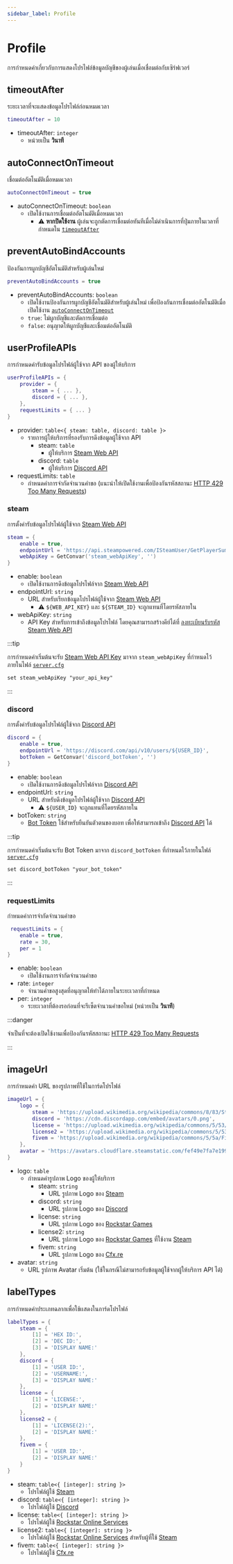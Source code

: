 ```yaml
---
sidebar_label: Profile
---
```


# Profile

การกำหนดค่าเกี่ยวกับการแสดงโปรไฟล์ข้อมูลบัญชีของผู้เล่นเมื่อเชื่อมต่อกับเซิร์ฟเวอร์

## timeoutAfter

ระยะเวลาที่จะแสดงข้อมูลโปรไฟล์ก่อนหมดเวลา


```lua title="บรรทัดที่ 12"
timeoutAfter = 10
```

- timeoutAfter: `integer`
    - หน่วยเป็น **วินาที**

## autoConnectOnTimeout

เชื่อมต่ออัตโนมัติเมื่อหมดเวลา

```lua title="บรรทัดที่ 13"
autoConnectOnTimeout = true
```

- autoConnectOnTimeout: `boolean`
    - เปิดใช้งานการเชื่อมต่ออัตโนมัติเมื่อหมดเวลา 
        - ⚠️ **หากปิดใช้งาน** ผู้เล่นจะถูกตัดการเชื่อมต่อทันทีเมื่อไม่ดำเนินการที่ปุ่มภายในเวลาที่กำหนดใน [`timeoutAfter`](./profile.md#timeoutafter)

## preventAutoBindAccounts

ป้องกันการผูกบัญชีอัตโนมัติสำหรับผู้เล่นใหม่

```lua title="บรรทัดที่ 14"
preventAutoBindAccounts = true
```

- preventAutoBindAccounts: `boolean`
    - เปิดใช้งานป้องกันการผูกบัญชีอัตโนมัติสำหรับผู้เล่นใหม่ เพื่อป้องกันการเชื่อมต่ออัตโนมัติเมื่อเปิดใช้งาน [`autoConnectOnTimeout`](./profile.md#autoconnectontimeout)
    - `true`: ไม่ผูกบัญชีและตัดการเชื่อมต่อ
    - `false`: อนุญาตให้ผูกบัญชีและเชื่อมต่ออัตโนมัติ

## userProfileAPIs

การกำหนดค่ารับข้อมูลโปรไฟล์ผู้ใช้จาก API ของผู้ให้บริการ

```lua title="บรรทัดที่ 16"
userProfileAPIs = {
    provider = {
        steam = { ... },
        discord = { ... },
    },
    requestLimits = { ... }
}
```

- provider: `table<{ steam: table, discord: table }>`
    - รายการผู้ให้บริการที่รองรับการดึงข้อมูลผู้ใช้จาก API
        - steam: `table`
            - ผู้ให้บริการ [Steam Web API](https://steamcommunity.com/dev)
        - discord: `table`
            - ผู้ให้บริการ [Discord API](https://discord.com/developers/docs/reference)
- requestLimits: `table`
    - กำหนดค่าการจำกัดจำนวนคำขอ (แนะนำให้เปิดใช้งานเพื่อป้องกันรหัสสถานะ [HTTP 429 Too Many Requests](https://developer.mozilla.org/en-US/docs/Web/HTTP/Reference/Status/429))

### steam

การตั้งค่ารับข้อมูลโปรไฟล์ผู้ใช้จาก [Steam Web API](https://steamcommunity.com/dev)

```lua title="บรรทัดที่ 18"
steam = { 
    enable = true,
    endpointUrl = 'https://api.steampowered.com/ISteamUser/GetPlayerSummaries/v2/?key=${WEB_API_KEY}&steamids=${STEAM_ID}',
    webApiKey = GetConvar('steam_webApiKey', '')
}
```

- enable: `boolean`
    - เปิดใช้งานการดึงข้อมูลโปรไฟล์จาก [Steam Web API](https://steamcommunity.com/dev)
- endpointUrl: `string`
    - URL สำหรับเรียกข้อมูลโปรไฟล์ผู้ใช้จาก [Steam Web API](https://steamcommunity.com/dev)
        - ⚠️ `${WEB_API_KEY}` และ `${STEAM_ID}` จะถูกแทนที่โดยรหัสภายใน
- webApiKey: `string`
    - API Key สำหรับการเข้าถึงข้อมูลโปรไฟล์ โดยคุณสามารถสร้างคีย์ได้ที่ [ลงทะเบียนรับรหัส Steam Web API](https://steamcommunity.com/dev/apikey)

:::tip

การกำหนดค่าเริ่มต้นจะรับ [Steam Web API Key]((https://steamcommunity.com/dev/apikey)) มาจาก `steam_webApiKey` ที่กำหนดไว้ภายในไฟล์ [`server.cfg`](https://docs.fivem.net/docs/server-manual/setting-up-a-server-vanilla/#servercfg)

```diff title="server.cfg"
set steam_webApiKey "your_api_key"
```

:::

### discord

การตั้งค่ารับข้อมูลโปรไฟล์ผู้ใช้จาก [Discord API](https://discord.com/developers/docs/reference)

```lua title="บรรทัดที่ 23"
discord = {
    enable = true,
    endpointUrl = 'https://discord.com/api/v10/users/${USER_ID}',
    botToken = GetConvar('discord_botToken', '')
}
```

- enable: `boolean`
    - เปิดใช้งานการดึงข้อมูลโปรไฟล์จาก [Discord API](https://discord.com/developers/docs/reference)
- endpointUrl: `string`
    - URL สำหรับดึงข้อมูลโปรไฟล์ผู้ใช้จาก [Discord API](https://discord.com/developers/docs/reference)
        - ⚠️ `${USER_ID}` จะถูกแทนที่โดยรหัสภายใน
- botToken: `string`
    - [Bot Token](./external_api.md#bottoken) ใช้สำหรับยืนยันตัวตนของบอท เพื่อให้สามารถเข้าถึง [Discord API](https://discord.com/developers/docs/reference) ได้

:::tip

การกำหนดค่าเริ่มต้นจะรับ Bot Token มาจาก `discord_botToken` ที่กำหนดไว้ภายในไฟล์ [`server.cfg`](https://docs.fivem.net/docs/server-manual/setting-up-a-server-vanilla/#servercfg)

```diff title="server.cfg"
set discord_botToken "your_bot_token"
```

:::

### requestLimits

กำหนดค่าการจำกัดจำนวนคำขอ

```lua title="บรรทัดที่ 30"
 requestLimits = {
    enable = true,
    rate = 30,
    per = 1
}
```

- enable: `boolean`
    - เปิดใช้งานการจำกัดจำนวนคำขอ
- rate: `integer`
    - จำนวนคำขอสูงสุดที่อนุญาตให้ทำได้ภายในระยะเวลาที่กำหนด
- per: `integer`
    - ระยะเวลาที่ต้องรอก่อนที่จะรีเซ็ตจำนวนคำขอใหม่ (หน่วยเป็น **วินาที**)

:::danger

จำเป็นที่จะต้องเปิดใช้งานเพื่อป้องกันรหัสสถานะ [HTTP 429 Too Many Requests](https://developer.mozilla.org/en-US/docs/Web/HTTP/Reference/Status/429)

:::

## imageUrl

การกำหนดค่า URL ของรูปภาพที่ใช้ในการ์ดโปรไฟล์

```lua title="บรรทัดที่ 37"
imageUrl = {
    logo = {
        steam = 'https://upload.wikimedia.org/wikipedia/commons/8/83/Steam_icon_logo.svg',
        discord = 'https://cdn.discordapp.com/embed/avatars/0.png',
        license = 'https://upload.wikimedia.org/wikipedia/commons/5/53/Rockstar_Games_Logo.svg',
        license2 = 'https://upload.wikimedia.org/wikipedia/commons/5/53/Rockstar_Games_Logo.svg',
        fivem = 'https://upload.wikimedia.org/wikipedia/commons/5/5a/FiveM-Logo.png'
    },
    avatar = 'https://avatars.cloudflare.steamstatic.com/fef49e7fa7e1997310d705b2a6158ff8dc1cdfeb_full.jpg'
}
```

- logo: `table`
    - กำหนดค่ารูปภาพ Logo ของผู้ให้บริการ
        - steam: `string`
            - URL รูปภาพ Logo ของ [Steam](https://store.steampowered.com/)
        - discord: `string`
            - URL รูปภาพ Logo ของ [Discord](https://discord.com/)
        - license: `string`
            - URL รูปภาพ Logo ของ [Rockstar Games](https://www.rockstargames.com/)
        - license2: `string`
            - URL รูปภาพ Logo ของ [Rockstar Games](https://www.rockstargames.com/) ที่ใช้งาน [Steam](https://store.steampowered.com/)
        - fivem: `string`
            - URL รูปภาพ Logo ของ [Cfx.re](https://cfx.re/)
- avatar: `string`
    - URL รูปภาพ Avatar เริ่มต้น (ใช้ในกรณีไม่สามารถรับข้อมูลผู้ใช้จากผู้ให้บริการ API ได้)

## labelTypes

การกำหนดค่าประเภทฉลากเพื่อใช้เเสดงในการ์ดโปรไฟล์

```lua title="บรรทัดที่ 48"
labelTypes = {
    steam = {
        [1] = 'HEX ID:',
        [2] = 'DEC ID:',
        [3] = 'DISPLAY NAME:'
    },
    discord = {
        [1] = 'USER ID:',
        [2] = 'USERNAME:',
        [3] = 'DISPLAY NAME:'
    },
    license = {
        [1] = 'LICENSE:',
        [2] = 'DISPLAY NAME:'
    },
    license2 = {
        [1] = 'LICENSE(2):',
        [2] = 'DISPLAY NAME:'
    },
    fivem = {
        [1] = 'USER ID:',
        [2] = 'DISPLAY NAME:'
    }
}
```

- steam: `table<{ [integer]: string }>`
    - โปรไฟล์ผู้ใช้ [Steam](https://store.steampowered.com/)
- discord: `table<{ [integer]: string }>`
    - โปรไฟล์ผู้ใช้ [Discord](https://discord.com/)
- license: `table<{ [integer]: string }>`
    - โปรไฟล์ผู้ใช้ [Rockstar Online Services](https://www.rockstargames.com/)
- license2: `table<{ [integer]: string }>`
    - โปรไฟล์ผู้ใช้ [Rockstar Online Services](https://www.rockstargames.com/) สำหรับผู้ที่ใช้ [Steam](https://store.steampowered.com/)
- fivem:  `table<{ [integer]: string }>`
    - โปรไฟล์ผู้ใช้ [Cfx.re](https://cfx.re/)

